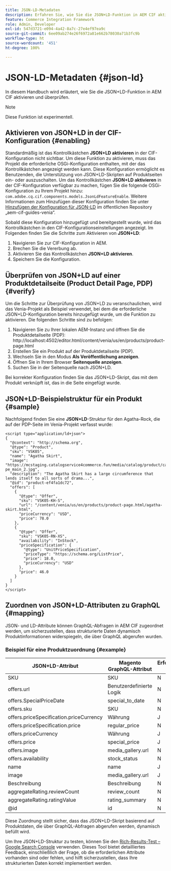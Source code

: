 ```yaml
---
title: JSON-LD-Metadaten
description: Erfahren Sie, wie Sie die JSON+LD-Funktion in AEM CIF aktivieren und überprüfen.
feature: Commerce Integration Framework
role: Admin, Developer
exl-id: 547d3721-e094-4a42-8a7c-27e4ef97ea9c
source-git-commit: 6ee09ab274e26f6972a81e662b78030a71b3fc9b
workflow-type: ht
source-wordcount: '451'
ht-degree: 100%

---
```


# JSON-LD-Metadaten {#json-ld}

In diesem Handbuch wird erläutert, wie Sie die JSON+LD-Funktion in AEM CIF aktivieren und überprüfen.

>[!NOTE]
>
> Diese Funktion ist experimentell.

## Aktivieren von JSON+LD in der CIF-Konfiguration {#enabling}

Standardmäßig ist das Kontrollkästchen **JSON+LD aktivieren** in der CIF-Konfiguration nicht sichtbar. Um diese Funktion zu aktivieren, muss das Projekt die erforderliche OSGi-Konfiguration enthalten, mit der das Kontrollkästchen angezeigt werden kann. Diese Konfiguration ermöglicht es Benutzenden, die Unterstützung von JSON+LD-Skripten auf Produktseiten ein- oder auszuschalten.
Um das Kontrollkästchen **JSON+LD aktivieren** in der CIF-Konfiguration verfügbar zu machen, fügen Sie die folgende OSGi-Konfiguration zu Ihrem Projekt hinzu: `
com.adobe.cq.cif.components.models.JsonLdFeatureEnable`.
Weitere Informationen zum Hinzufügen dieser Konfiguration finden Sie unter [Hinzufügen der Konfiguration für JSON-LD](https://github.com/adobe/aem-cif-guides-venia/blob/main/ui.config/src/main/content/jcr_root/apps/venia/osgiconfig/config/com.adobe.cq.cif.components.models.JsonLdFeatureEnable.cfg.json) im öffentlichen Repository „aem-cif-guides-venia“.

Sobald diese Konfiguration hinzugefügt und bereitgestellt wurde, wird das Kontrollkästchen in den CIF-Konfigurationseinstellungen angezeigt. Im Folgenden finden Sie die Schritte zum Aktivieren von **JSON+LD**:

1. Navigieren Sie zur CIF-Konfiguration in AEM.
1. Brechen Sie die Vererbung ab.
1. Aktivieren Sie das Kontrollkästchen **JSON+LD aktivieren**.
1. Speichern Sie die Konfiguration.

## Überprüfen von JSON+LD auf einer Produktdetailseite (Product Detail Page, PDP) {#verify}

Um die Schritte zur Überprüfung von JSON+LD zu veranschaulichen, wird das Venia-Projekt als Beispiel verwendet, bei dem die erforderliche JSON+LD-Konfiguration bereits hinzugefügt wurde, um die Funktion zu aktivieren. Die folgenden Schritte sind zu befolgen:

1. Navigieren Sie zu Ihrer lokalen AEM-Instanz und öffnen Sie die Produktdetailseite (PDP): http://localhost:4502/editor.html/content/venia/us/en/products/product-page.html
1. Erstellen Sie ein Produkt auf der Produktdetailseite (PDP).
1. Wechseln Sie in den Modus **Als Veröffentlichung anzeigen**.
1. Öffnen Sie in Ihrem Browser **Seitenquelle anzeigen**.
1. Suchen Sie in der Seitenquelle nach JSON+LD.

Bei korrekter Konfiguration finden Sie das JSON+LD-Skript, das mit dem Produkt verknüpft ist, das in die Seite eingefügt wurde.

## JSON+LD-Beispielstruktur für ein Produkt {#sample}

Nachfolgend finden Sie eine **JSON+LD**-Struktur für den Agatha-Rock, die auf der PDP-Seite im Venia-Projekt verfasst wurde:

```
<script type="application/ld+json">
{
  "@context": "http://schema.org",
  "@type": "Product",
  "sku": "VSK05",
  "name": "Agatha Skirt",
  "image": "https://mcstaging.catalogservice4commerce.fun/media/catalog/product/cache/926ea6fc2ad48a7202ff4587b6c2768e/v/s/vsk05-pe_main_2.jpg",
  "description": "The Agatha Skirt has a large circumference that lends itself to all sorts of drama...",
  "@id": "product-ef4fa1dc72",
  "offers": [
    {
      "@type": "Offer",
      "sku": "VSK05-KH-S",
      "url": "/content/venia/us/en/products/product-page.html/agatha-skirt.html",
      "priceCurrency": "USD",
      "price": 78.0
    },
    {
      "@type": "Offer",
      "sku": "VSK05-RN-XS",
      "availability": "InStock",
      "priceSpecification": {
        "@type": "UnitPriceSpecification",
        "priceType": "https://schema.org/ListPrice",
        "price": 18.0,
        "priceCurrency": "USD"
      },
      "price": 46.0
    }
  ]
}
</script>
```

## Zuordnen von JSON+LD-Attributen zu GraphQL {#mapping}

JSON- und LD-Attribute können GraphQL-Abfragen in AEM CIF zugeordnet werden, um sicherzustellen, dass strukturierte Daten dynamisch Produktinformationen widerspiegeln, die über GraphQL abgerufen wurden.

### Beispiel für eine Produktzuordnung {#example}

| JSON+LD-Attribut | Magento GraphQL-Attribut | Erforderlich (J/N) |
|---------------------------------|-------------------|---|
| SKU | SKU | N |
| offers.url | Benutzerdefinierte Logik | N |
| offers.SpecialPriceDate | special_to_date | N |
| offers.sku | SKU | N |
| offers.priceSpecification.priceCurrency | Währung | J |
| offers.priceSpecification.price | regular_price | N |
| offers.priceCurrency | Währung | J |
| offers.price | special_price | J |
| offers.image | media_gallery.url | N |
| offers.availability | stock_status | N |
| name | name | J |
| image | media_gallery.url | J |
| Beschreibung | Beschreibung | N |
| aggregateRating.reviewCount | review_count | N |
| aggregateRating.ratingValue | rating_summary | N |
| @id | id | N |

Diese Zuordnung stellt sicher, dass das JSON+LD-Skript basierend auf Produktdaten, die über GraphQL-Abfragen abgerufen werden, dynamisch befüllt wird.

Um Ihre JSON+LD-Struktur zu testen, können Sie den [Rich-Results-Test – Google Search Console](https://search.google.com/test/rich-results/result?id=wtU3LVIEM8H7Aaf5qqK9qw) verwenden. Dieses Tool bietet detailliertes Feedback, einschließlich der Frage, ob die erforderlichen Attribute vorhanden sind oder fehlen, und hilft sicherzustellen, dass Ihre strukturierten Daten korrekt implementiert werden.
